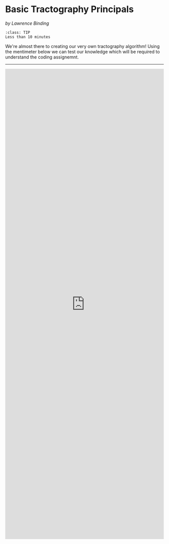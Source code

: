 # Basic Tractography Principals
_by Lawrence Binding_

```{admonition} Estimated Time 
:class: TIP
Less than 10 minutes
```

We're almost there to creating our very own tractography algorithm! Using the mentimeter below we can test our knowledge which will be required to understand the coding assignemnt. 

---

<div class="iframe-container">
<div style='position: relative; padding-bottom: 150%; padding-top: 35px; height: 700; overflow: hidden;'><iframe sandbox='allow-scripts allow-same-origin' allowfullscreen='true' allowtransparency='true' frameborder='0' height='315' src='https://www.menti.com/szdbzk9k2e' style='position: absolute; top: 0; left: 0; width: 100%; height: 100%;' width='1000'></iframe>
</div>
</div>

<!-- This contains the link to the Google Forms, After the Monday please un-comment this and comment the menimeter iframe pluggin-->
<!--<div class="iframe-container">
<iframe src="https://docs.google.com/forms/d/e/1FAIpQLScV14TLwCLRqjh4B2Jue-sVpMkfFEoK1d2yvPK1ZTDilogdGg/viewform?embedded=true" width="640" height="704" frameborder="0" marginheight="0" marginwidth="0">Loading…</iframe>
</div>-->




<style>
  .iframe-container {
		text-align:center;
  		width:100%;
  }
</style>
